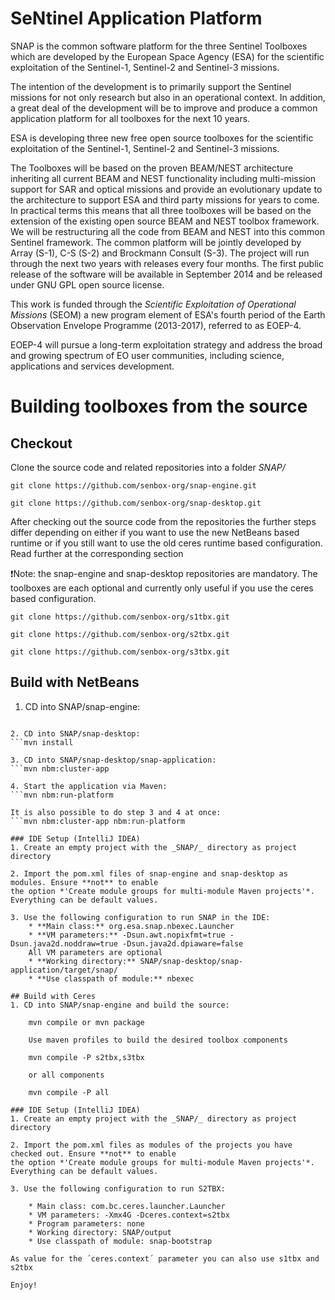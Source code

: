 # SeNtinel Application Platform

SNAP is the common software platform for the three Sentinel Toolboxes which are developed 
by the European Space Agency (ESA) for the scientific exploitation 
of the Sentinel-1, Sentinel-2 and Sentinel-3 missions.

The intention of the development is to primarily support the Sentinel missions for not
only research but also in an operational context. In addition, a great deal of the 
development will be to improve and produce a common application platform for all 
toolboxes for the next 10 years.

ESA is developing three new free open source toolboxes for the scientific exploitation 
of the Sentinel-1, Sentinel-2 and Sentinel-3 missions.

The Toolboxes will be based on the proven BEAM/NEST architecture inheriting
all current BEAM and NEST functionality including multi-mission support for
SAR and optical missions and provide an evolutionary update to the architecture
to support ESA and third party missions for years to come.
In practical terms this means that all three toolboxes will be based on the extension 
of the existing open source BEAM and NEST toolbox framework. We will be restructuring 
all the code from BEAM and NEST into this common Sentinel framework. The common 
platform will be jointly developed by Array (S-1), C-S (S-2) and Brockmann Consult (S-3). 
The project will run through the next two years with releases every four months. The 
first public release of the software will be available in September 2014 and be 
released under GNU GPL open source license.

This work is funded through the *Scientific Exploitation of Operational Missions* (SEOM)
a new program element of ESA's fourth period of the Earth Observation Envelope Programme 
(2013-2017), referred to as EOEP-4.

EOEP-4 will pursue a long-term exploitation strategy and address the broad and growing 
spectrum of EO user communities, including science, applications and services development.

# Building toolboxes from the source

## Checkout
Clone the source code and related repositories into a folder _SNAP/_

	git clone https://github.com/senbox-org/snap-engine.git
	
	git clone https://github.com/senbox-org/snap-desktop.git

After checking out the source code from the repositories the further steps differ depending
on either if you want to use the new NetBeans based runtime or if you still want to use the old ceres runtime based configuration.
Read further at the corresponding section

:exclamation:Note: the snap-engine and snap-desktop repositories are mandatory. The toolboxes are each optional and
currently only useful if you use the ceres based configuration.

	git clone https://github.com/senbox-org/s1tbx.git

	git clone https://github.com/senbox-org/s2tbx.git

	git clone https://github.com/senbox-org/s3tbx.git


## Build with NetBeans
1. CD into SNAP/snap-engine:
```mvn install

2. CD into SNAP/snap-desktop:
```mvn install

3. CD into SNAP/snap-desktop/snap-application:
```mvn nbm:cluster-app

4. Start the application via Maven:
```mvn nbm:run-platform

It is also possible to do step 3 and 4 at once:
```mvn nbm:cluster-app nbm:run-platform

### IDE Setup (IntelliJ IDEA)
1. Create an empty project with the _SNAP/_ directory as project directory

2. Import the pom.xml files of snap-engine and snap-desktop as modules. Ensure **not** to enable
the option *'Create module groups for multi-module Maven projects'*. Everything can be default values.

3. Use the following configuration to run SNAP in the IDE:
	* **Main class:** org.esa.snap.nbexec.Launcher
	* **VM parameters:** -Dsun.awt.nopixfmt=true -Dsun.java2d.noddraw=true -Dsun.java2d.dpiaware=false
	All VM parameters are optional
	* **Working directory:** SNAP/snap-desktop/snap-application/target/snap/
	* **Use classpath of module:** nbexec

## Build with Ceres
1. CD into SNAP/snap-engine and build the source:

	mvn compile or mvn package

    Use maven profiles to build the desired toolbox components

    mvn compile -P s2tbx,s3tbx
	
	or all components
	
	mvn compile -P all

### IDE Setup (IntelliJ IDEA)
1. Create an empty project with the _SNAP/_ directory as project directory

2. Import the pom.xml files as modules of the projects you have checked out. Ensure **not** to enable
the option *'Create module groups for multi-module Maven projects'*. Everything can be default values.

3. Use the following configuration to run S2TBX:

    * Main class: com.bc.ceres.launcher.Launcher
    * VM parameters: -Xmx4G -Dceres.context=s2tbx
    * Program parameters: none
    * Working directory: SNAP/output
    * Use classpath of module: snap-bootstrap

As value for the ´ceres.context´ parameter you can also use s1tbx and s2tbx

Enjoy!
